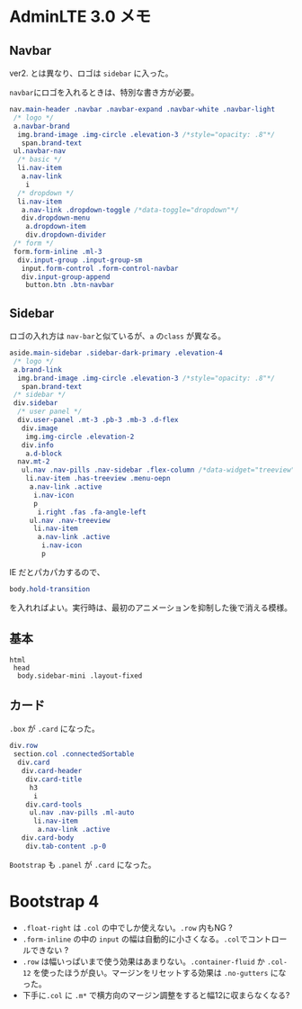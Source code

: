 # AdminLTE 3.0 メモ

## Navbar

ver2. とは異なり、ロゴは `sidebar` に入った。

`navbar`にロゴを入れるときは、特別な書き方が必要。

```css
nav.main-header .navbar .navbar-expand .navbar-white .navbar-light
 /* logo */
 a.navbar-brand
  img.brand-image .img-circle .elevation-3 /*style="opacity: .8"*/
   span.brand-text
 ul.navbar-nav
  /* basic */
  li.nav-item
   a.nav-link
    i
  /* dropdown */
  li.nav-item
   a.nav-link .dropdown-toggle /*data-toggle="dropdown"*/
   div.dropdown-menu
    a.dropdown-item
    div.dropdown-divider
 /* form */
 form.form-inline .ml-3
  div.input-group .input-group-sm
   input.form-control .form-control-navbar
   div.input-group-append
    button.btn .btn-navbar
```



## Sidebar

ロゴの入れ方は `nav-bar`と似ているが、`a` の`class` が異なる。

```css
aside.main-sidebar .sidebar-dark-primary .elevation-4
 /* logo */
 a.brand-link
  img.brand-image .img-circle .elevation-3 /*style="opacity: .8"*/
   span.brand-text
 /* sidebar */
 div.sidebar
  /* user panel */
  div.user-panel .mt-3 .pb-3 .mb-3 .d-flex
   div.image
    img.img-circle .elevation-2
   div.info
    a.d-block
  nav.mt-2
   ul.nav .nav-pills .nav-sidebar .flex-column /*data-widget="treeview" role="menu"*/
    li.nav-item .has-treeview .menu-oepn
     a.nav-link .active
      i.nav-icon
      p
       i.right .fas .fa-angle-left
     ul.nav .nav-treeview
      li.nav-item
       a.nav-link .active
        i.nav-icon
        p
```

IE だとパカパカするので、

```css
body.hold-transition
```

を入れればよい。実行時は、最初のアニメーションを抑制した後で消える模様。

## 基本

```
html
 head
  body.sidebar-mini .layout-fixed

```

## カード

`.box` が `.card` になった。

```css
div.row
 section.col .connectedSortable
  div.card
   div.card-header
    div.card-title
     h3
      i
    div.card-tools
     ul.nav .nav-pills .ml-auto
      li.nav-item
       a.nav-link .active
   div.card-body
    div.tab-content .p-0

```

`Bootstrap` も `.panel` が `.card` になった。



# Bootstrap 4

- `.float-right` は `.col` の中でしか使えない。`.row` 内もNG ?
- `.form-inline` の中の `input` の幅は自動的に小さくなる。`.col`でコントロールできない ?
- `.row` は幅いっぱいまで使う効果はあまりない。`.container-fluid` か `.col-12` を使ったほうが良い。マージンをリセットする効果は `.no-gutters` になった。
- 下手に`.col` に `.m*` で横方向のマージン調整をすると幅12に収まらなくなる?



